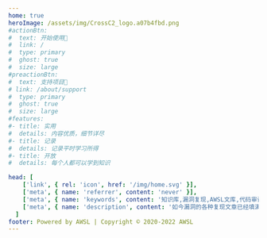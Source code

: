 ```yaml
---
home: true
heroImage: /assets/img/CrossC2_logo.a07b4fbd.png
#actionBtn:
#  text: 开始使用🍃
#  link: /
#  type: primary
#  ghost: true
#  size: large
#preactionBtn:
#  text: 支持项目🍃
# link: /about/support
#  type: primary
#  ghost: true
#  size: large
#features:
#- title: 实用
#  details: 内容优质，细节详尽
#- title: 记录
#  details: 记录平时学习所得
#- title: 开放
#  details: 每个人都可以学到知识

head: [
    ['link', { rel: 'icon', href: '/img/home.svg' }],
    ['meta', { name: 'referrer', content: 'never' }],
    ['meta', { name: 'keywords', content: '知识库,漏洞复现,AWSL文库,代码审计,渗透测试' }],
    ['meta', { name: 'description', content: '如今漏洞的各种复现文章已经填满了互联网，但是每次去尝试漏洞复现时，总会纠结于环境搭建，POC和漏洞原理上。由于这些因素，通常都需要翻阅很多很多的文章才能理解这个漏洞，于是，便萌生了把环境搭建，POC，漏洞原理全部集合在一个文库的想法，PeiQI WiKi-POC文库便由此而来🐣' }],
  ]
footer: Powered by AWSL | Copyright © 2020-2022 AWSL
---
```


</br>
</br>

<a-alert type="info" message="提示" description="本文库仅限南通大学AWSL战队内部阅读，由于传播、利用此文所提供的信息而造成的任何直接或者间接的后果及损失，均由使用者本人负责，文章作者不为此承担任何责任。AWSL战队拥有对此文章的修改和解释权。" showIcon>
</a-alert>


</br>
</br>






<p></p> 

<template>
  <a-timeline>
    <a-timeline-item>
      2022.4.1
      <p>
        - <a-tag color="yellow">CTF</a-tag>新增WEB文章：<a href='/ctf/WEB/PHP其他相关/php一些绕过总结/php一些绕过总结.html'>php一些绕过总结</a><br/>
        - <a-tag color="yellow">CTF</a-tag>新增WEB文章：<a href='/ctf/WEB/PHP其他相关/php session伪造/php session伪造.html'>php session伪造</a><br/>
        - <a-tag color="blue">神兵利器</a-tag>新增神兵利器——C2：<a href='/weapons/C2/GScan/GScan.html'>GScan</a><br/>
        - <a-tag color="blue">神兵利器</a-tag>新增神兵利器——漏洞利用：<a href='/weapons/exploit/vulmap/vulmap.html'>vulmap</a><br/>
        - <a-tag color="blue">神兵利器</a-tag>新增神兵利器——信息搜集：<a href='/weapons/info_collect/dismap/readme-zh.html'>dismap</a><br/>
        - <a-tag color="blue">神兵利器</a-tag>新增神兵利器——信息搜集：<a href='/weapons/info_collect/ehole/ehole.html'>ehole</a><br/>
        - <a-tag color="blue">神兵利器</a-tag>新增神兵利器——信息搜集：<a href='/weapons/info_collect/fofax/fofax.html'>FoFaX</a><br/>
        - <a-tag color="blue">神兵利器</a-tag>新增神兵利器——信息搜集：<a href='/weapons/info_collect/HackBrowserData/HackBrowserData.html'>HackBrowserData</a><br/>
        - <a-tag color="blue">神兵利器</a-tag>新增神兵利器——信息搜集：<a href='/weapons/info_collect/Yasso/Yasso.html'>Yasso</a><br/>
        - <a-tag color="blue">神兵利器</a-tag>新增神兵利器——溯源与反制：<a href='/weapons/trace_source/goblin/goblin.html'>Goblin</a><br/>
        - <a-tag color="pink">红蓝对抗</a-tag>新增信息搜集文章：<a href='/redteam/infocollect/attack_weak/常见密码漏洞及其安全建议.html'>常见口令漏洞及其安全建议</a><br/>
      </p>
    </a-timeline-item>
    <a-timeline-item>
      2022.3.29
      <p>
        - <a-tag color="green">学习报告</a-tag>新增学习报告：<a href='/studyreport/2022/张心玥/张心玥学习报告02-1.html'>张心玥学习报告02-1</a><br/>
        - <a-tag color="green">学习报告</a-tag>新增学习报告：<a href='/studyreport/2022/张心玥/张心玥学习报告02-2.html'>张心玥学习报告02-2</a><br/>
        - <a-tag color="green">学习报告</a-tag>新增学习报告：<a href='/studyreport/2022/朱海龙/朱海龙学习报告02.html'>朱海龙学习报告02</a><br/>
        - <a-tag color="green">学习报告</a-tag>新增学习报告：<a href='/studyreport/2022/刘灿/刘灿学习报告02.html'>刘灿学习报告02</a><br/>
        - <a-tag color="green">学习报告</a-tag>新增学习报告：<a href='/studyreport/2022/葛宝琦/葛宝琦学习报告02.html'>葛宝琦学习报告02</a><br/>
        - <a-tag color="green">学习报告</a-tag>新增学习报告：<a href='/studyreport/2022/翟一鸣/翟一鸣学习报告02.html'>翟一鸣学习报告02</a><br/>
        - <a-tag color="green">学习报告</a-tag>新增学习报告：<a href='/studyreport/2022/陆玺州/陆玺州学习报告02.html'>陆玺州学习报告02</a><br/>
      </p>
    </a-timeline-item>
    <a-timeline-item>
      2022.3.21
      <p>
        - <a-tag color="red">漏洞相关</a-tag><a href='/wiki/webapp/TerraMaster/TerraMaster TOS createRaid 远程命令执行漏洞 CVE-2022-24990.html'>TerraMaster TOS createRaid 远程命令执行漏洞 CVE-2022-24990</a><br/>
        - <a-tag color="red">漏洞相关</a-tag><a href='/wiki/webapp/TerraMaster/TerraMaster TOS 信息泄漏漏洞 CVE-2022-24990.html'>TerraMaster TOS 信息泄漏漏洞 CVE-2022-24990</a><br/>
        - <a-tag color="red">漏洞相关</a-tag><a href='/wiki/frame/Spring Cloud/Spring Cloud Gateway表达式注入 远程命令执行漏洞 CVE-2022-22947.html'>Spring Cloud Gateway表达式注入 远程命令执行漏洞 CVE-2022-22947</a><br/>
        - <a-tag color="red">漏洞相关</a-tag><a href='/wiki/serverapp/Redis/Redis Lua 沙箱绕过 远程命令执行 CVE-2022-0543.html'>Redis Lua 沙箱绕过 远程命令执行 CVE-2022-0543</a><br/>
        - <a-tag color="red">漏洞相关</a-tag><a href='/wiki/iot/大华/大华 城市安防监控系统平台管理 attachment_downloadByUrlAtt.action 任意文件下载漏洞.html'>大华 城市安防监控系统平台管理 attachment_downloadByUrlAtt.action 任意文件下载漏洞</a><br/>
      </p>
    </a-timeline-item>
    <a-timeline-item>
      2022.3.20
      <p>
        - <a-tag color="yellow">CTF</a-tag>新增WEB文章：<a href='/ctf/WEB/SSRF/URL拆分造成SSRF.html'>URL拆分造成SSRF</a><br/>
      </p>
    </a-timeline-item>
    <a-timeline-item>
      2022.3.19
      <p>
        - <a-tag color="green">学习报告</a-tag>新增学习报告：<a href='/studyreport/2022/张心玥/张心玥学习报告01.html'>张心玥学习报告01</a><br/>
        - <a-tag color="green">学习报告</a-tag>新增学习报告：<a href='/studyreport/2022/朱海龙/朱海龙学习报告01.html'>朱海龙学习报告01</a><br/>
        - <a-tag color="green">学习报告</a-tag>新增学习报告：<a href='/studyreport/2022/刘灿/刘灿学习报告01.html'>刘灿学习报告01</a><br/>
        - <a-tag color="green">学习报告</a-tag>新增学习报告：<a href='/studyreport/2022/葛宝琦/葛宝琦学习报告01.html'>葛宝琦学习报告01</a><br/>
        - <a-tag color="green">学习报告</a-tag>新增学习报告：<a href='/studyreport/2022/翟一鸣/翟一鸣学习报告01.html'>翟一鸣学习报告01</a><br/>
      </p>
    </a-timeline-item>
    <a-timeline-item>
      2022.3.18
      <p>
        - <a-tag color="pink">红蓝对抗</a-tag>新增内网渗透文章：<a href='/redteam/innet/批量利用/蓝凌OA任意文件任意文件写入之批量上线.html'>蓝凌OA任意文件任意文件写入之批量上线</a><br/>
        - <a-tag color="pink">红蓝对抗</a-tag>新增内网渗透文章：<a href='/redteam/innet/批量利用/redis未授权访问漏洞的批量攻击.html'>redis未授权访问漏洞的批量攻击</a><br/>
        - <a-tag color="purple">文库动态</a-tag>修改样式表和布局，更加美观<br/>
        - <a-tag color="red">黑客技能</a-tag>新增安卓攻防文章：<a href='/hackskill/android/安卓设备/远程黑进智能电视.html'>远程黑进智能电视</a><br/>
      </p>
    </a-timeline-item>
    <a-timeline-item>
      2022.3.17
      <p>
        - <a-tag color="yellow">CTF</a-tag>新增WEB文章：<a href='/ctf/WEB/RCE/利用PHP FFI 预加载执行命令.html'>PHP FFI 预加载执行命令</a><br/>
        - <a-tag color="yellow">CTF</a-tag>新增PWN文章：<a href='/ctf/PWN/自救指南/自救指南.html'>自救指南</a><br/>
      </p>
    </a-timeline-item>
    <a-timeline-item>
      2022.3.16
      <p>
        - <a-tag color="purple">文库动态</a-tag>开源文库至Github<br/>
      </p>
    </a-timeline-item>
    <a-timeline-item>
      2022.3.14
      <p>
        - <a-tag color="purple">文库动态</a-tag>制作文库Docker镜像让文库更容易部署<br/>
        - <a-tag color="red">漏洞相关</a-tag>漏洞相关文档全部转移完成(阅读效果优化未完成)<br/>
      </p>
    </a-timeline-item>
    <a-timeline-item>
      2022.3.13
      <p>
        - <a-tag color="purple">文库动态</a-tag>文库README文档全部完成<br/>
      </p>
    </a-timeline-item>
    <a-timeline-item>
      2022.3.10
      <p>
        - <a-tag color="green">漏洞相关</a-tag>同步服务器应用漏洞<br/>
      </p>
    </a-timeline-item>
    <a-timeline-item>
      2022.3.8
      <p>
        - <a-tag color="red">漏洞相关</a-tag>Linux DirtyPipe权限提升漏洞 CVE-2022-0847<br/>
        - <a-tag color="green">漏洞相关</a-tag>同步Web服务器漏洞(Apache,Nginx等)<br/>
      </p>
    </a-timeline-item>
    <a-timeline-item>
      2022.3.6
      <p>
        - <a-tag color="green">漏洞相关</a-tag>同步操作系统漏洞(Linux, Windows)<br/>
      </p>
    </a-timeline-item>
    <a-timeline-item>
      2022.3.5
      <p>
        - <a-tag color="red">漏洞相关</a-tag>开始同步文库之前的内容，并重构文章Md文档，更加适合阅读<br/>
      </p>
    </a-timeline-item>
    <a-timeline-item>
      2022.3.4
      <p>
        - <a-tag color="purple">文库动态</a-tag>添加插件：Vssue评论，Copy代码插件，阅读进度条插件<br/>
        - <a-tag color="purple">文库动态</a-tag>添加模块：建议反馈<br/>
      </p>
    </a-timeline-item>
    <a-timeline-item>
      2022.3.3
      <p>
        - <a-tag color="green">文库动态</a-tag>开始编写各项分类 README文档<br/>
        - <a-tag color="purple">文库动态</a-tag>添加分类：漏洞相关，CTF，红蓝对抗，文库动态，关于文库<br/>
      </p>
    </a-timeline-item>
    <a-timeline-item>
      2022.3.2
      <p>
        - <a-tag color="green">文库动态</a-tag>装修网站，修饰主题<br/>
        - <a-tag color="purple">文库动态</a-tag>搭建主题确定: AntDocs of VuePress<br/>
      </p>
    </a-timeline-item>
    <a-timeline-item>
      2022.3.1
      <p>
        - <a-tag color="green">文库动态</a-tag>开始重构文库<br/>
      </p>
    </a-timeline-item>
  </a-timeline>
<a-steps>
    <a-step status="finish" title="Star">
      <a-icon slot="icon" type="star" />
    </a-step>
    <a-step status="process" title="Reading">
      <a-icon slot="icon" type="loading" />
    </a-step>
    <a-step status="wait" title="Thank">
      <a-icon slot="icon" type="smile-o" />
    </a-step>
  </a-steps>
</template>
<script>



import ACTI

export default {

components: {ACTI 视频监控}

}
</script>

